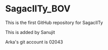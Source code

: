 # SagacIITy_BOV
 This is the first GitHub repository for SagacIITy

 This is added by Sanujit

 Arka's git account is 02043

